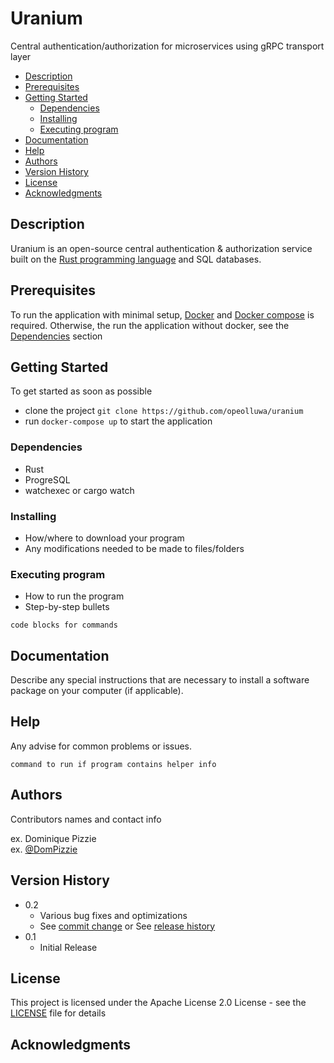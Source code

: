 # Uranium

Central authentication/authorization for microservices using gRPC transport layer

- [Description](#description)
- [Prerequisites](#prerequisites)
- [Getting Started](#getting-started)
  - [Dependencies](#dependencies)
  - [Installing](#installing)
  - [Executing program](#executing-program)
- [Documentation](#documentation)
- [Help](#help)
- [Authors](#authors)
- [Version History](#version-history)
- [License](#license)
- [Acknowledgments](#acknowledgments)

## Description

Uranium is an open-source central authentication &amp; authorization service built on the [Rust programming language](https://rust-lang.org) and SQL databases.

## Prerequisites

To run the application with minimal setup, [Docker](#) and [Docker compose](#) is required.
Otherwise, the run the application without docker, see the [Dependencies](#dependencies) section

## Getting Started

To get started as soon as possible

- clone the project `git clone https://github.com/opeolluwa/uranium `
- run `docker-compose up` to start the application

### Dependencies

- Rust
- ProgreSQL
- watchexec or cargo watch

### Installing

- How/where to download your program
- Any modifications needed to be made to files/folders

### Executing program

- How to run the program
- Step-by-step bullets

```
code blocks for commands
```

## Documentation

Describe any special instructions that are necessary to install a software package on your computer (if applicable).

## Help

Any advise for common problems or issues.

```
command to run if program contains helper info
```

## Authors

Contributors names and contact info

ex. Dominique Pizzie  
ex. [@DomPizzie](https://twitter.com/dompizzie)

## Version History

- 0.2
  - Various bug fixes and optimizations
  - See [commit change]() or See [release history]()
- 0.1
  - Initial Release

## License

This project is licensed under the Apache License 2.0 License - see the [LICENSE](./LICENSE) file for details

## Acknowledgments

